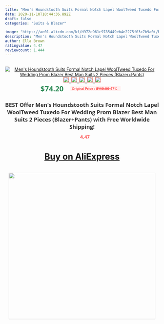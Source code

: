 ```yaml
---
title: "Men's Houndstooth Suits Formal Notch Lapel WoolTweed Tuxedo For Wedding Prom Blazer Best Man Suits 2 Pieces (Blazer+Pants)"
date: 2020-11-10T10:44:36.892Z
draft: false
categories: "Suits & Blazer"

image: "https://ae01.alicdn.com/kf/H972e961c9785449eb4e2275f03c7b9a0i/Men-s-Houndstooth-Suits-Formal-Notch-Lapel-Wool-Tweed-Tuxedo-For-Wedding-Prom-Blazer-Best-Man.jpg"
description: "Men's Houndstooth Suits Formal Notch Lapel WoolTweed Tuxedo For Wedding Prom Blazer Best Man Suits 2 Pieces (Blazer+Pants)"
author: Ella Brown
ratingvalue: 4.47
reviewcount: 1.444
---
```

<br>
<div style="text-align: center;">
<a href="https://s.click.aliexpress.com/e/_9Qi37n" target="_blank" rel="nofollow noopener noreferrer"><img alt="Men's Houndstooth Suits Formal Notch Lapel WoolTweed Tuxedo For Wedding Prom Blazer Best Man Suits 2 Pieces (Blazer+Pants)" class="magnifier-image" src="https://ae01.alicdn.com/kf/H972e961c9785449eb4e2275f03c7b9a0i/Men-s-Houndstooth-Suits-Formal-Notch-Lapel-Wool-Tweed-Tuxedo-For-Wedding-Prom-Blazer-Best-Man.jpg_640x640.jpg">
<br>
<img style="border:1px solid salmon" src="https://ae01.alicdn.com/kf/H972e961c9785449eb4e2275f03c7b9a0i/Men-s-Houndstooth-Suits-Formal-Notch-Lapel-Wool-Tweed-Tuxedo-For-Wedding-Prom-Blazer-Best-Man.jpg_120x120.jpg">&nbsp;&nbsp;<img style="border:1px solid salmon" src="https://ae01.alicdn.com/kf/Hd673fdc6f1e34731829f53df4ad0bd444/Men-s-Houndstooth-Suits-Formal-Notch-Lapel-Wool-Tweed-Tuxedo-For-Wedding-Prom-Blazer-Best-Man.jpg_120x120.jpg">&nbsp;&nbsp;<img style="border:1px solid salmon" src="https://ae01.alicdn.com/kf/H010770e8586f42d6a87e44d392ad803eS/Men-s-Houndstooth-Suits-Formal-Notch-Lapel-Wool-Tweed-Tuxedo-For-Wedding-Prom-Blazer-Best-Man.jpg_120x120.jpg">&nbsp;&nbsp;<img style="border:1px solid salmon" src="https://ae01.alicdn.com/kf/Hb6b6b4849d664945b6d51f6f8368f5b15/Men-s-Houndstooth-Suits-Formal-Notch-Lapel-Wool-Tweed-Tuxedo-For-Wedding-Prom-Blazer-Best-Man.jpg_120x120.jpg">&nbsp;&nbsp;<img style="border:1px solid salmon" src="https://ae01.alicdn.com/kf/Hf93f0848f65344ec90c91320028b7ec2R/Men-s-Houndstooth-Suits-Formal-Notch-Lapel-Wool-Tweed-Tuxedo-For-Wedding-Prom-Blazer-Best-Man.jpg_120x120.jpg"></a></div><br0>
<div style="text-align: center;"><span style="background-color: white; border: 0px; box-sizing: border-box; color: seagreen; display: inline-block; font-family: &quot;open sans&quot; , &quot;arial&quot; , &quot;helvetica&quot; , sans-serif , &quot;heiti&quot;; font-size: 24px; font-stretch: inherit; font-weight: 700; line-height: inherit; margin: 0px 10px 0px 0px; padding: 0px; vertical-align: middle;">$74.20 </span>
<span style="background: rgb(255 , 241 , 241); border-radius: 3px; border: 0px; box-sizing: border-box; color: #ff4747; display: inline-block; font-family: inherit; font-size: 12px; font-stretch: inherit; font-style: inherit; font-variant: inherit; font-weight: 600; line-height: inherit; margin: 0px; padding: 2px 5px; transform: scale(0.9); vertical-align: middle;">Original Price : <b style="text-decoration: line-through;">$140.00 </b> 47%&nbsp;&nbsp;</span></div>
<h1 style="color: #333333; display: inline-block; font-family: &quot;open sans&quot; , &quot;arial&quot; , &quot;helvetica&quot; , sans-serif , &quot;heiti&quot;; font-size: 18px; font-stretch: inherit; font-weight: 700; text-align: center;">BEST Offer Men's Houndstooth Suits Formal Notch Lapel WoolTweed Tuxedo For Wedding Prom Blazer Best Man Suits 2 Pieces (Blazer+Pants) with Free Worldwide Shipping!</h1>
<div style="color: #ff4747; text-align: center;">
<img src="https://4.bp.blogspot.com/-M0ZcTcb-5uY/XleCXlxnR4I/AAAAAAAAAEc/OrjgMkXV1oMQFaCRZj5HQwOCBcu3w1FegCPcBGAYYCw/s1600/star.png" style="height: 15px;">&nbsp;<b>4.47</b></div>
<div class="button_cont" align="center"><a class="buynow_a" href="https://s.click.aliexpress.com/e/_9Qi37n" target="_blank" rel="nofollow noopener noreferrer"><H1>Buy on AliExpress</H1></a></div><br>
<div class="separator" style="clear: both; text-align: center;">
<img src="https://lh3.googleusercontent.com/-pTy5HemUv9M/XlePHvY0dAI/AAAAAAAAAE4/0nX5iRUoIWY8eMW9Dpxeirr157OZliDIgCLcBGAsYHQ/s1600/badge.gif" width="480">
</div>
